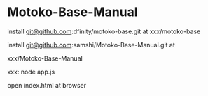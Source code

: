 # Motoko-Base-Manual

install git@github.com:dfinity/motoko-base.git at
xxx/motoko-base

install git@github.com:samshi/Motoko-Base-Manual.git at

xxx/Motoko-Base-Manual

xxx: node app.js

open index.html at browser
